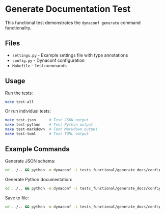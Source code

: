 # Generate Documentation Test

This functional test demonstrates the `dynaconf generate` command functionality.

## Files

- `settings.py` - Example settings file with type annotations
- `config.py` - Dynaconf configuration
- `Makefile` - Test commands

## Usage

Run the tests:
```bash
make test-all
```

Or run individual tests:
```bash
make test-json      # Test JSON output
make test-python    # Test Python output  
make test-markdown  # Test Markdown output
make test-toml      # Test TOML output
```

## Example Commands

Generate JSON schema:
```bash
cd ../.. && python -m dynaconf -i tests_functional/generate_docs/config.settings generate -f json
```

Generate Python documentation:
```bash
cd ../.. && python -m dynaconf -i tests_functional/generate_docs/config.settings generate -f python
```

Save to file:
```bash
cd ../.. && python -m dynaconf -i tests_functional/generate_docs/config.settings generate -f json -o schema.json
```